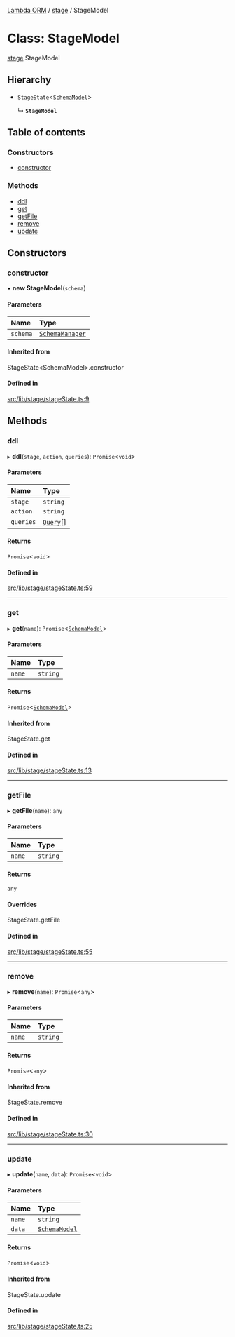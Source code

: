 [Lambda ORM](../README.md) / [stage](../modules/stage.md) / StageModel

# Class: StageModel

[stage](../modules/stage.md).StageModel

## Hierarchy

- `StageState`<[`SchemaModel`](../interfaces/model.SchemaModel.md)\>

  ↳ **`StageModel`**

## Table of contents

### Constructors

- [constructor](stage.StageModel.md#constructor)

### Methods

- [ddl](stage.StageModel.md#ddl)
- [get](stage.StageModel.md#get)
- [getFile](stage.StageModel.md#getfile)
- [remove](stage.StageModel.md#remove)
- [update](stage.StageModel.md#update)

## Constructors

### constructor

• **new StageModel**(`schema`)

#### Parameters

| Name | Type |
| :------ | :------ |
| `schema` | [`SchemaManager`](manager.SchemaManager.md) |

#### Inherited from

StageState<SchemaModel\>.constructor

#### Defined in

[src/lib/stage/stageState.ts:9](https://github.com/FlavioLionelRita/lambdaorm/blob/0fd718a/src/lib/stage/stageState.ts#L9)

## Methods

### ddl

▸ **ddl**(`stage`, `action`, `queries`): `Promise`<`void`\>

#### Parameters

| Name | Type |
| :------ | :------ |
| `stage` | `string` |
| `action` | `string` |
| `queries` | [`Query`](model.Query.md)[] |

#### Returns

`Promise`<`void`\>

#### Defined in

[src/lib/stage/stageState.ts:59](https://github.com/FlavioLionelRita/lambdaorm/blob/0fd718a/src/lib/stage/stageState.ts#L59)

___

### get

▸ **get**(`name`): `Promise`<[`SchemaModel`](../interfaces/model.SchemaModel.md)\>

#### Parameters

| Name | Type |
| :------ | :------ |
| `name` | `string` |

#### Returns

`Promise`<[`SchemaModel`](../interfaces/model.SchemaModel.md)\>

#### Inherited from

StageState.get

#### Defined in

[src/lib/stage/stageState.ts:13](https://github.com/FlavioLionelRita/lambdaorm/blob/0fd718a/src/lib/stage/stageState.ts#L13)

___

### getFile

▸ **getFile**(`name`): `any`

#### Parameters

| Name | Type |
| :------ | :------ |
| `name` | `string` |

#### Returns

`any`

#### Overrides

StageState.getFile

#### Defined in

[src/lib/stage/stageState.ts:55](https://github.com/FlavioLionelRita/lambdaorm/blob/0fd718a/src/lib/stage/stageState.ts#L55)

___

### remove

▸ **remove**(`name`): `Promise`<`any`\>

#### Parameters

| Name | Type |
| :------ | :------ |
| `name` | `string` |

#### Returns

`Promise`<`any`\>

#### Inherited from

StageState.remove

#### Defined in

[src/lib/stage/stageState.ts:30](https://github.com/FlavioLionelRita/lambdaorm/blob/0fd718a/src/lib/stage/stageState.ts#L30)

___

### update

▸ **update**(`name`, `data`): `Promise`<`void`\>

#### Parameters

| Name | Type |
| :------ | :------ |
| `name` | `string` |
| `data` | [`SchemaModel`](../interfaces/model.SchemaModel.md) |

#### Returns

`Promise`<`void`\>

#### Inherited from

StageState.update

#### Defined in

[src/lib/stage/stageState.ts:25](https://github.com/FlavioLionelRita/lambdaorm/blob/0fd718a/src/lib/stage/stageState.ts#L25)
